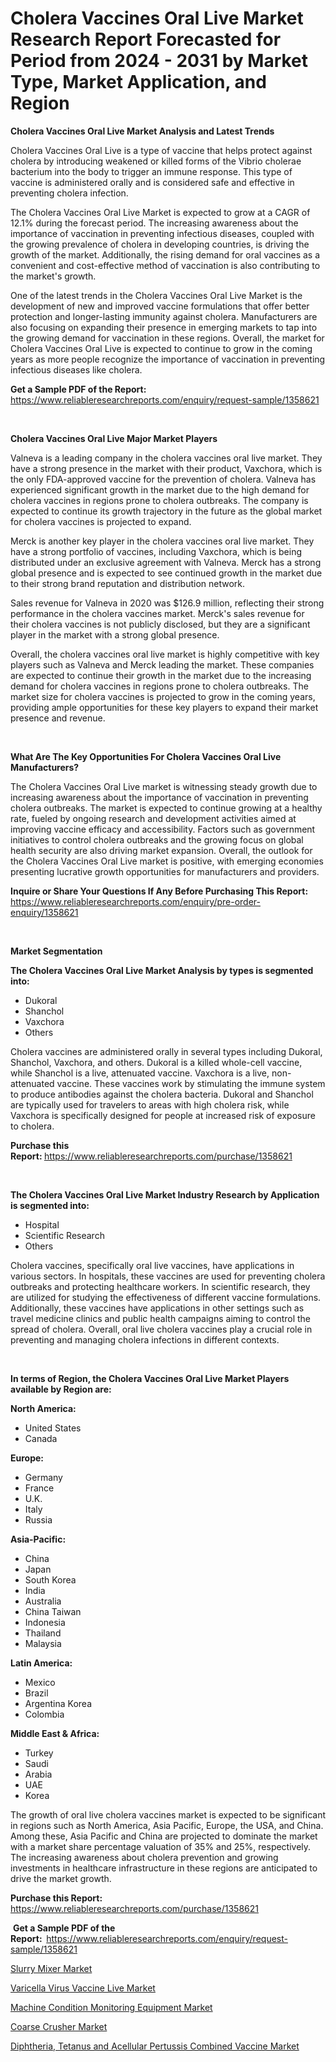 <p><h1>Cholera Vaccines Oral Live Market Research Report Forecasted for Period from 2024 -  2031 by Market Type, Market Application, and Region</h1></p><p><strong>Cholera Vaccines Oral Live Market Analysis and Latest Trends</strong></p>
<p><p>Cholera Vaccines Oral Live is a type of vaccine that helps protect against cholera by introducing weakened or killed forms of the Vibrio cholerae bacterium into the body to trigger an immune response. This type of vaccine is administered orally and is considered safe and effective in preventing cholera infection.</p><p>The Cholera Vaccines Oral Live Market is expected to grow at a CAGR of 12.1% during the forecast period. The increasing awareness about the importance of vaccination in preventing infectious diseases, coupled with the growing prevalence of cholera in developing countries, is driving the growth of the market. Additionally, the rising demand for oral vaccines as a convenient and cost-effective method of vaccination is also contributing to the market's growth.</p><p>One of the latest trends in the Cholera Vaccines Oral Live Market is the development of new and improved vaccine formulations that offer better protection and longer-lasting immunity against cholera. Manufacturers are also focusing on expanding their presence in emerging markets to tap into the growing demand for vaccination in these regions. Overall, the market for Cholera Vaccines Oral Live is expected to continue to grow in the coming years as more people recognize the importance of vaccination in preventing infectious diseases like cholera.</p></p>
<p><strong>Get a Sample PDF of the Report:&nbsp;</strong> <a href="https://www.reliableresearchreports.com/enquiry/request-sample/1358621">https://www.reliableresearchreports.com/enquiry/request-sample/1358621</a></p>
<p>&nbsp;</p>
<p><strong>Cholera Vaccines Oral Live Major Market Players</strong></p>
<p><p>Valneva is a leading company in the cholera vaccines oral live market. They have a strong presence in the market with their product, Vaxchora, which is the only FDA-approved vaccine for the prevention of cholera. Valneva has experienced significant growth in the market due to the high demand for cholera vaccines in regions prone to cholera outbreaks. The company is expected to continue its growth trajectory in the future as the global market for cholera vaccines is projected to expand.</p><p>Merck is another key player in the cholera vaccines oral live market. They have a strong portfolio of vaccines, including Vaxchora, which is being distributed under an exclusive agreement with Valneva. Merck has a strong global presence and is expected to see continued growth in the market due to their strong brand reputation and distribution network.</p><p>Sales revenue for Valneva in 2020 was $126.9 million, reflecting their strong performance in the cholera vaccines market. Merck's sales revenue for their cholera vaccines is not publicly disclosed, but they are a significant player in the market with a strong global presence.</p><p>Overall, the cholera vaccines oral live market is highly competitive with key players such as Valneva and Merck leading the market. These companies are expected to continue their growth in the market due to the increasing demand for cholera vaccines in regions prone to cholera outbreaks. The market size for cholera vaccines is projected to grow in the coming years, providing ample opportunities for these key players to expand their market presence and revenue.</p></p>
<p>&nbsp;</p>
<p><strong>What Are The Key Opportunities For Cholera Vaccines Oral Live Manufacturers?</strong></p>
<p><p>The Cholera Vaccines Oral Live market is witnessing steady growth due to increasing awareness about the importance of vaccination in preventing cholera outbreaks. The market is expected to continue growing at a healthy rate, fueled by ongoing research and development activities aimed at improving vaccine efficacy and accessibility. Factors such as government initiatives to control cholera outbreaks and the growing focus on global health security are also driving market expansion. Overall, the outlook for the Cholera Vaccines Oral Live market is positive, with emerging economies presenting lucrative growth opportunities for manufacturers and providers.</p></p>
<p><strong>Inquire or Share Your Questions If Any Before Purchasing This Report:</strong> <a href="https://www.reliableresearchreports.com/enquiry/pre-order-enquiry/1358621">https://www.reliableresearchreports.com/enquiry/pre-order-enquiry/1358621</a></p>
<p>&nbsp;</p>
<p><strong>Market Segmentation</strong></p>
<p><strong>The Cholera Vaccines Oral Live Market Analysis by types is segmented into:</strong></p>
<p><ul><li>Dukoral</li><li>Shanchol</li><li>Vaxchora</li><li>Others</li></ul></p>
<p><p>Cholera vaccines are administered orally in several types including Dukoral, Shanchol, Vaxchora, and others. Dukoral is a killed whole-cell vaccine, while Shanchol is a live, attenuated vaccine. Vaxchora is a live, non-attenuated vaccine. These vaccines work by stimulating the immune system to produce antibodies against the cholera bacteria. Dukoral and Shanchol are typically used for travelers to areas with high cholera risk, while Vaxchora is specifically designed for people at increased risk of exposure to cholera.</p></p>
<p><strong>Purchase this Report:&nbsp;</strong><a href="https://www.reliableresearchreports.com/purchase/1358621">https://www.reliableresearchreports.com/purchase/1358621</a></p>
<p>&nbsp;</p>
<p><strong>The Cholera Vaccines Oral Live Market Industry Research by Application is segmented into:</strong></p>
<p><ul><li>Hospital</li><li>Scientific Research</li><li>Others</li></ul></p>
<p><p>Cholera vaccines, specifically oral live vaccines, have applications in various sectors. In hospitals, these vaccines are used for preventing cholera outbreaks and protecting healthcare workers. In scientific research, they are utilized for studying the effectiveness of different vaccine formulations. Additionally, these vaccines have applications in other settings such as travel medicine clinics and public health campaigns aiming to control the spread of cholera. Overall, oral live cholera vaccines play a crucial role in preventing and managing cholera infections in different contexts.</p></p>
<p>&nbsp;</p>
<p><strong>In terms of Region, the Cholera Vaccines Oral Live Market Players available by Region are:</strong></p>
<p>
    <p> <strong> North America: </strong>
        <ul>
            <li>United States</li>
            <li>Canada</li>
        </ul>
        </p> 
    <p> <strong> Europe: </strong>
        <ul>
            <li>Germany</li>
            <li>France</li>
            <li>U.K.</li>
            <li>Italy</li>
            <li>Russia</li>
        </ul>
        </p> 
    <p> <strong> Asia-Pacific: </strong>
        <ul>
            <li>China</li>
            <li>Japan</li>
            <li>South Korea</li>
            <li>India</li>
            <li>Australia</li>
            <li>China Taiwan</li>
            <li>Indonesia</li>
            <li>Thailand</li>
            <li>Malaysia</li>
        </ul>
        </p> 
    <p> <strong> Latin America: </strong>
        <ul>
            <li>Mexico</li>
            <li>Brazil</li>
            <li>Argentina Korea</li>
            <li>Colombia</li>
        </ul>
        </p> 
    <p> <strong> Middle East & Africa: </strong>
        <ul>
            <li>Turkey</li>
            <li>Saudi</li>
            <li>Arabia</li>
            <li>UAE</li>
            <li>Korea</li>
        </ul>
    </p>
    </p>
<p><p>The growth of oral live cholera vaccines market is expected to be significant in regions such as North America, Asia Pacific, Europe, the USA, and China. Among these, Asia Pacific and China are projected to dominate the market with a market share percentage valuation of 35% and 25%, respectively. The increasing awareness about cholera prevention and growing investments in healthcare infrastructure in these regions are anticipated to drive the market growth.</p></p>
<p><strong>Purchase this Report: </strong><a href="https://www.reliableresearchreports.com/purchase/1358621">https://www.reliableresearchreports.com/purchase/1358621</a></p>
<p>&nbsp;<strong>Get a Sample PDF of the Report:&nbsp;&nbsp;</strong><a href="https://www.reliableresearchreports.com/enquiry/request-sample/1358621">https://www.reliableresearchreports.com/enquiry/request-sample/1358621</a></p>
<p><strong></strong></p>
<p><p><a href="https://medium.com/p/d2bb53579a73/edit">Slurry Mixer Market</a></p><p><a href="https://github.com/okotobwrhuteie/Market-Research-Report-List-1/blob/main/varicella-virus-vaccine-live-market.md">Varicella Virus Vaccine Live Market</a></p><p><a href="https://medium.com/@abbieparker1942/machine-condition-monitoring-equipment-market-the-key-to-successful-business-strategy-forecast-883d74f45d1e">Machine Condition Monitoring Equipment Market</a></p><p><a href="https://medium.com/p/0b1337238200/edit">Coarse Crusher Market</a></p><p><a href="https://github.com/ashepherd82/Market-Research-Report-List-3/blob/main/diphtheria-tetanus-and-acellular-pertussis-combined-vaccine-market.md">Diphtheria, Tetanus and Acellular Pertussis Combined Vaccine Market</a></p></p>